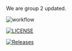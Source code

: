 We are group 2 updated.

![workflow](https://github.com/hsuyatikhin-alissa/group2/actions/workflows/main.yml/badge.svg)

[![LICENSE](https://img.shields.io/github/license/hsuyatikhin-alissa/group2.svg?style=flat-square)](https://github.com/hsuyatikhin-alissa/group2/blob/master/LICENSE)

[![Releases](https://img.shields.io/github/release/hsuyatikhin-alissa/group2/all.svg?style=flat-square)](https://github.com/hsuyatikhin-alissa/group2/releases)